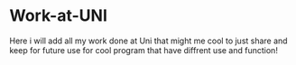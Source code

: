 # Work-at-UNI
Here i will add all my work done at Uni that might me cool to just share and keep for future use for cool program that have diffrent use and function!
